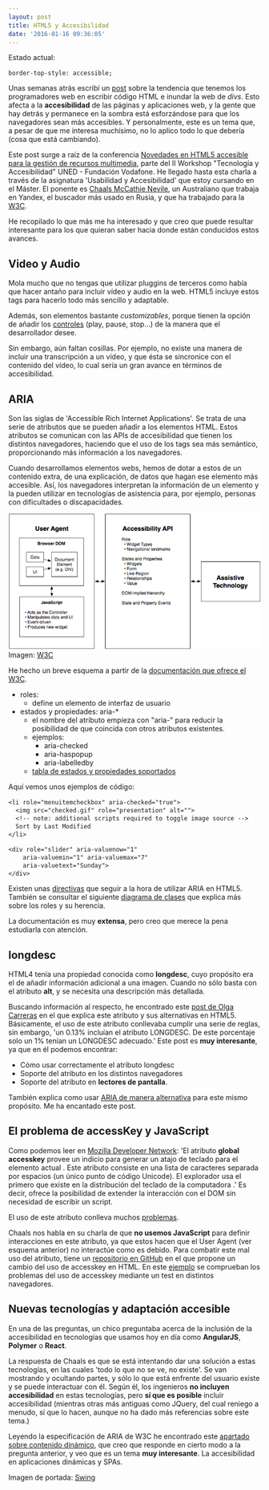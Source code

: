 ```yaml
---
layout: post
title: HTML5 y Accesibilidad
date: '2016-01-16 09:36:05'
---
```


Estado actual:
<pre><code class="language-css">border-top-style: accessible;
</code></pre>

Unas semanas atrás escribí un [post](http://bordertopstyle.com/divinitis/) sobre la tendencia que tenemos los programadores web en escribir código HTML e inundar la web de *divs*. Esto afecta a la **accesibilidad** de las páginas y aplicaciones web, y la gente que hay detrás y permanece en la sombra está esforzándose para que los navegadores sean más accesibles. Y personalmente, este es un tema que, a pesar de que me interesa muchísimo, no lo aplico todo lo que debería (cosa que está cambiando).

Este post surge a raíz de la conferencia [Novedades en HTML5 accesible para la gestión de recursos multimedia](https://canal.uned.es/mmobj/index/id/47135), parte del II Workshop "Tecnología y Accesibilidad" UNED - Fundación Vodafone. He llegado hasta esta charla a través de la asignatura 'Usabilidad y Accesibilidad' que estoy cursando en el Máster. El ponente es [Chaals McCathie Nevile](https://twitter.com/chaals), un Australiano que trabaja en Yandex, el buscador más usado en Rusia, y que ha trabajado para la [W3C](https://www.w3.org/People/Charles/).

He recopilado lo que más me ha interesado y que creo que puede resultar interesante para los que quieran saber hacia donde están conducidos estos avances.

## Video y Audio
Mola mucho que no tengas que utilizar pluggins de terceros como había que hacer antaño para incluir vídeo y audio en la web. HTML5 incluye estos tags para hacerlo todo más sencillo y adaptable.

Además, son elementos bastante *customizables*, porque tienen la opción de añadir los [controles](https://developer.mozilla.org/es/docs/Web/HTML/Usando_audio_y_video_con_HTML5) (play, pause, stop...) de la manera que el desarrollador desee.

Sin embargo, aún faltan cosillas. Por ejemplo, no existe una manera de incluir una transcripción a un vídeo, y que ésta se sincronice con el contenido del vídeo, lo cual sería un gran avance en términos de accesibilidad.

## ARIA

Son las siglas de 'Accessible Rich Internet Applications'. Se trata de una serie de atributos que se pueden añadir a los elementos HTML. Estos atributos se comunican con las APIs de accesibilidad que tienen los distintos navegadores, haciendo que el uso de los tags sea más semántico, proporcionando más información a los navegadores.

Cuando desarrollamos elementos webs, hemos de dotar a estos de un contenido extra, de una explicación, de datos que hagan ese elemento más accesible. Así, los navegadores interpretan la información de un elemento y la pueden utilizar en tecnologías de asistencia para, por ejemplo, personas con dificultades o discapacidades.

![](img/content/images/2016/01/accessibleelement.png)
Imagen: [W3C](https://www.w3.org/TR/wai-aria/introduction#at_support)

He hecho un breve esquema a partir de la [documentación que ofrece el W3C](https://www.w3.org/TR/wai-aria/usage).

* roles: 
  * define un elemento de interfaz de usuario
* estados y propiedades: aria-*
  * el nombre del atributo empieza con "aria-" para reducir la posibilidad de que coincida con otros atributos existentes.
  * ejemplos:
     * aria-checked
     * aria-haspopup
     * aria-labelledby
  * [tabla de estados y propiedades soportados](https://www.w3.org/TR/wai-aria/appendices#a_schemata)

Aquí vemos unos ejemplos de código:
```
<li role="menuitemcheckbox" aria-checked="true">
  <img src="checked.gif" role="presentation" alt="">
  <!-- note: additional scripts required to toggle image source -->
  Sort by Last Modified
</li>
```

```
<div role="slider" aria-valuenow="1" 
	aria-valuemin="1" aria-valuemax="7"
	aria-valuetext="Sunday">
</div>
```

Existen unas [directivas](http://w3c.github.io/aria-in-html/) que seguir a la hora de utilizar ARIA en HTML5. También se consultar el siguiente [diagrama de clases](https://www.w3.org/TR/wai-aria/rdf_model.png) que explica más sobre los roles y su herencia.

La documentación es muy **extensa**, pero creo que merece la pena estudiarla con atención.

## longdesc

HTML4 tenía una propiedad conocida como **longdesc**, cuyo propósito era el de añadir información adicional a una imagen. Cuando no sólo basta con el atributo **alt**, y se necesita una descripción más detallada.

Buscando información al respecto, he encontrado este [post de Olga Carreras](http://olgacarreras.blogspot.com.es/2015/01/longdesc-soporte-y-alternativas-wcag-20.html) en el que explica este atributo y sus alternativas en HTML5. Básicamente, el uso de este atributo conllevaba cumplir una serie de reglas, sin embargo, 'un 0.13% incluían el atributo LONGDESC. De este porcentaje solo un 1% tenían un LONGDESC adecuado.' Este post es **muy interesante**, ya que en él podemos encontrar:

* Cómo usar correctamente el atributo longdesc
* Soporte del atributo en los distintos navegadores
* Soporte del atributo en **lectores de pantalla**.

También explica como usar [ARIA de manera alternativa](https://www.w3.org/TR/2014/NOTE-WCAG20-TECHS-20140916/ARIA15) para este mismo propósito. Me ha encantado este post.

## El problema de accessKey y JavaScript

Como podemos leer en [Mozilla Developer Network](https://developer.mozilla.org/es/docs/Web/HTML/Atributos_Globales/accesskey): 'El atributo **global accesskey** provee un indicio para generar un atajo de teclado para el elemento actual . Este atributo consiste en una lista de caracteres separada por espacios (un único punto de código Unicode). El explorador usa el primero que existe en la distribución del teclado de la computadora .' Es decir, ofrece la posibilidad de extender la interacción con el DOM sin necesidad de escribir un script.

El uso de este atributo conlleva muchos [problemas](http://john.foliot.ca/more-reasons-why-we-dont-use-accesskeys/).

Chaals nos habla en su charla de que **no usemos JavaScript** para definir interacciones en este atributo, ya que estos hacen que el User Agent (ver esquema anterior) no interactúe como es debido. Para combatir este mal uso del atributo, tiene un [repositorio en GitHub](https://github.com/chaals/accesskey) en el que propone un cambio del uso de accesskey en HTML. En este [ejemplo](http://chaals.github.io/accesskey/tests/accesskey-cyrillic-latin-manual.html) se comprueban los problemas del uso de accesskey mediante un test en distintos navegadores.


## Nuevas tecnologías y adaptación accesible

En una de las preguntas, un chico preguntaba acerca de la inclusión de la accesibilidad en tecnologías que usamos hoy en día como **AngularJS**, **Polymer** o **React**.

La respuesta de Chaals es que se está intentando dar una solución a estas tecnologías, en las cuales 'todo lo que no se ve, no existe'. Se van mostrando y ocultando partes, y sólo lo que está enfrente del usuario existe y se puede interactuar con él. Según él, los ingenieros **no incluyen accesibilidad** en estas tecnologías, pero **sí que es posible** incluir accesibilidad (mientras otras más antiguas como JQuery, del cual reniego a menudo, sí que lo hacen, aunque no ha dado más referencias sobre este tema.)

Leyendo la especificación de ARIA de W3C he encontrado este [apartado sobre contenido dinámico](https://www.w3.org/TR/2013/WD-wai-aria-practices-20130307/#docmgt), que creo que responde en cierto modo a la pregunta anterior, y veo que es un tema **muy interesante**. La accesibilidad en aplicaciones dinámicas y SPAs.

Imagen de portada: [Swing](http://simpledesktops.com/browse/desktops/2013/jul/26/swing/)